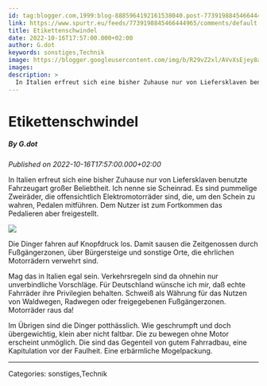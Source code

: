 ```yaml
---
id: tag:blogger.com,1999:blog-8885964192161538040.post-7739198845466444965
link: https://www.spurtr.eu/feeds/7739198845466444965/comments/default
title: Etikettenschwindel
date: 2022-10-16T17:57:00.000+02:00
author: G.dot
keywords: sonstiges,Technik
image: https://blogger.googleusercontent.com/img/b/R29vZ2xl/AVvXsEjey8akwoZwRsf855HjWllS4Xn8JKysrmz7puWtoi4sPkdxX1nCpQ1hfYQc3uWpkmBc-zh2yS9dbpCEFLmXRbRrO0ljB8OerxqnNK-KiApXds02W0pfV9Q44Z9ZohiJtSwBUcdutC7QU-I/s72-c/1665821463868954-0.png
images: 
description: >
  In Italien erfreut sich eine bisher Zuhause nur von Liefersklaven benutzte Fahrzeugart großer Beliebtheit. Ich nenne sie Scheinrad. Es sind pummelige Zweiräder, die offensichtlich Elektromotorräder sind, die, um den Schein zu wahren, Pedalen mitführen. Dem Nutzer ist zum Fortkommen das Pedalieren aber freigestellt.&nbsp; 
---
```

# Etikettenschwindel
##### By G.dot
_Published on 2022-10-16T17:57:00.000+02:00_

In Italien erfreut sich eine bisher Zuhause nur von Liefersklaven benutzte Fahrzeugart großer Beliebtheit. Ich nenne sie Scheinrad. Es sind pummelige Zweiräder, die offensichtlich Elektromotorräder sind, die, um den Schein zu wahren, Pedalen mitführen. Dem Nutzer ist zum Fortkommen das Pedalieren aber freigestellt. 

  

[![](https://blogger.googleusercontent.com/img/b/R29vZ2xl/AVvXsEjey8akwoZwRsf855HjWllS4Xn8JKysrmz7puWtoi4sPkdxX1nCpQ1hfYQc3uWpkmBc-zh2yS9dbpCEFLmXRbRrO0ljB8OerxqnNK-KiApXds02W0pfV9Q44Z9ZohiJtSwBUcdutC7QU-I/s1600/1665821463868954-0.png)](https://blogger.googleusercontent.com/img/b/R29vZ2xl/AVvXsEjey8akwoZwRsf855HjWllS4Xn8JKysrmz7puWtoi4sPkdxX1nCpQ1hfYQc3uWpkmBc-zh2yS9dbpCEFLmXRbRrO0ljB8OerxqnNK-KiApXds02W0pfV9Q44Z9ZohiJtSwBUcdutC7QU-I/s1600/1665821463868954-0.png)

  

Die Dinger fahren auf Knopfdruck los. Damit sausen die Zeitgenossen durch Fußgängerzonen, über Bürgersteige und sonstige Orte, die ehrlichen Motorrädern verwehrt sind. 

  

Mag das in Italien egal sein. Verkehrsregeln sind da ohnehin nur unverbindliche Vorschläge. Für Deutschland wünsche ich mir, daß echte Fahrräder ihre Privilegien behalten. Schweiß als Währung für das Nutzen von Waldwegen, Radwegen oder freigegebenen Fußgängerzonen. Motorräder raus da! 

  

Im Übrigen sind die Dinger potthässlich. Wie geschrumpft und doch übergewichtig, klein aber nicht faltbar. Die zu bewegen ohne Motor erscheint unmöglich. Die sind das Gegenteil von gutem Fahrradbau, eine Kapitulation vor der Faulheit. Eine erbärmliche Mogelpackung.

---
Categories: sonstiges,Technik